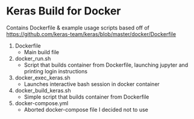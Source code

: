 # Keras Build for Docker
Contains Dockerfile & example usage scripts based off of https://github.com/keras-team/keras/blob/master/docker/Dockerfile

1. Dockerfile
    - Main build file
2. docker_run.sh
    - Script that builds container from Dockerfile, launching jupyter and printing login instructions
3. docker_exec_keras.sh
    - Launches interactive bash session in docker container
4. docker_build_keras.sh
    - Simple script that builds container from Dockerfile
5. docker-compose.yml
    - Aborted docker-compose file I decided not to use
